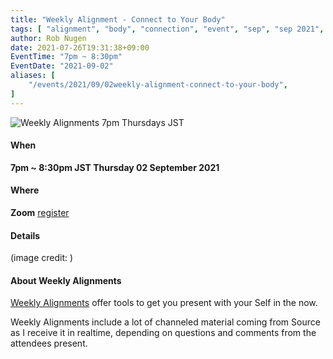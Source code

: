 ```yaml
---
title: "Weekly Alignment - Connect to Your Body"
tags: [ "alignment", "body", "connection", "event", "sep", "sep 2021", "weekly" ]
author: Rob Nugen
date: 2021-07-26T19:31:38+09:00
EventTime: "7pm ~ 8:30pm"
EventDate: "2021-09-02"
aliases: [
    "/events/2021/09/02weekly-alignment-connect-to-your-body",
]
---
```


<img
src="https://b.robnugen.com/blog/2021/2021_aug_connection_body.jpg"
alt="Weekly Alignments 7pm Thursdays JST"
class="title" />

#### When

**7pm ~ 8:30pm JST Thursday 02 September 2021**

#### Where

**Zoom** [register](/weekly-alignments/registration/)

#### Details

(image credit: )

#### About Weekly Alignments

[Weekly Alignments](/weekly-alignments/) offer tools to get you present with your Self in the now.

Weekly Alignments include a lot of channeled material coming from
Source as I receive it in realtime, depending on questions and
comments from the attendees present.
